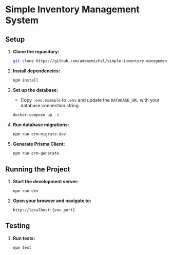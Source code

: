 # Simple Inventory Management System
## Setup

1. **Clone the repository:**
    ```sh
    git clone https://github.com/adamsmichal/simple-inventory-management-system
    ```

2. **Install dependencies:**
    ```sh
    npm install
    ```

3. **Set up the database:**
    - Copy `.env.example` to `.env` and update the `DATABASE_URL` with your database connection string.
    ```sh
    docker-compose up -d
    ```

4. **Run database migrations:**
    ```sh
    npm run orm-migrate-dev
    ```

5. **Generate Prisma Client:**
    ```sh
    npm run orm-generate
    ```

## Running the Project

1. **Start the development server:**
    ```sh
    npm run dev
    ```

2. **Open your browser and navigate to:**
    ```
    http://localhost:{env_port}
    ```

## Testing

1. **Run tests:**
    ```sh
    npm test
    ```
